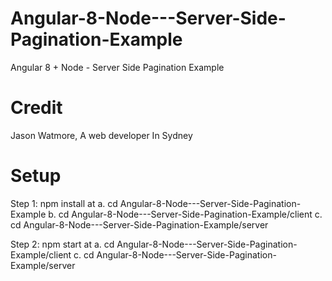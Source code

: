 # Angular-8-Node---Server-Side-Pagination-Example
Angular 8 + Node - Server Side Pagination Example


# Credit
Jason Watmore,
A web developer In Sydney

# Setup
Step 1: npm install at
            a. cd Angular-8-Node---Server-Side-Pagination-Example
            b. cd Angular-8-Node---Server-Side-Pagination-Example/client
            c. cd Angular-8-Node---Server-Side-Pagination-Example/server

Step 2: npm start at
            a. cd Angular-8-Node---Server-Side-Pagination-Example/client
            c. cd Angular-8-Node---Server-Side-Pagination-Example/server
